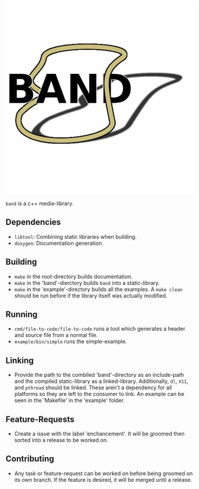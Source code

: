 ![band](doc/band.png)

`band` is a c++ media-library.

## Dependencies

* `libtool`: Combining static libraries when building.
* `doxygen`: Documentation generation.

## Building

* `make` in the root-directory builds documentation.
* `make` in the 'band'-dierctory builds `band` into a static-library.
* `make` in the 'example'-directory builds all the examples. A `make clean`
  should be run before if the library itself was actually modified.

## Running

* `cmd/file-to-code/file-to-code` runs a tool which generates a header and
  source file from a normal file.
* `example/bin/simple` runs the simple-example.

## Linking

* Provide the path to the combiled 'band'-directory as an include-path and the
  compiled static-library as a linked-library. Additionally, `dl`, `X11`, and
  `pthread` should be linked. These aren't a dependency for all platforms so
  they are left to the consumer to link. An example can be seen in the
  'Makefile' in the 'example' folder.

## Feature-Requests

* Create a issue with the label 'enchancement'. It will be groomed then sorted
  into a release to be worked on.

## Contributing

* Any task or feature-request can be worked on before being groomed on its own
  branch. If the feature is desired, it will be merged until a release.
